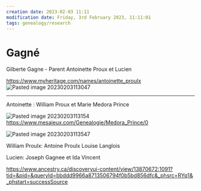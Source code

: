 ```yaml
---
creation date: 2023-02-03 11:11
modification date: Friday, 3rd February 2023, 11:11:01
tags: genealogy/research
---
```


# Gagné

Gilberte Gagne - Parent Antoinette Proux et Lucien

 https://www.myheritage.com/names/antoinette_proulx
![Pasted image 20230203113047](Pasted%20image%2020230203113047.png)

---

Antoinette : William Proux et Marie Medora Prince

![Pasted image 20230203113154](Pasted%20image%2020230203113154.png)https://www.mesaieux.com/Genealogie/Medora_Prince/0

![Pasted image 20230203113547](Pasted%20image%2020230203113547.png)

William Proulx: Antoine Proulx Louise Langlois

Lucien: Joseph Gagnee et Ida Vincent

https://www.ancestry.ca/discoveryui-content/view/13870672:1091?tid=&pid=&queryId=bbddd9966a8713506794f0b5bd856dfc&_phsrc=RYq1&_phstart=successSource
